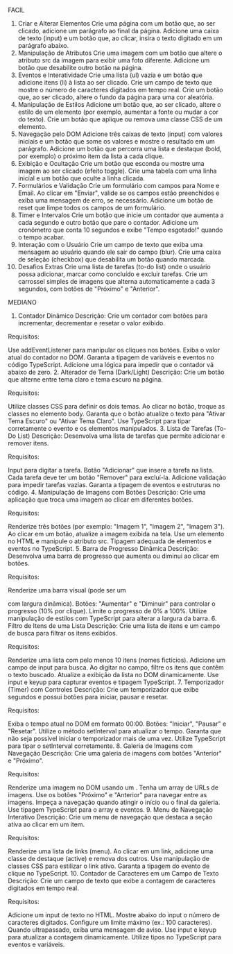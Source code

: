 FACIL

1. Criar e Alterar Elementos
Crie uma página com um botão que, ao ser clicado, adicione um parágrafo ao final da página.
Adicione uma caixa de texto (input) e um botão que, ao clicar, insira o texto digitado em um parágrafo abaixo.
2. Manipulação de Atributos
Crie uma imagem com um botão que altere o atributo src da imagem para exibir uma foto diferente.
Adicione um botão que desabilite outro botão na página.
3. Eventos e Interatividade
Crie uma lista (ul) vazia e um botão que adicione itens (li) à lista ao ser clicado.
Crie um campo de texto que mostre o número de caracteres digitados em tempo real.
Crie um botão que, ao ser clicado, altere o fundo da página para uma cor aleatória.
4. Manipulação de Estilos
Adicione um botão que, ao ser clicado, altere o estilo de um elemento (por exemplo, aumentar a fonte ou mudar a cor do texto).
Crie um botão que aplique ou remova uma classe CSS de um elemento.
5. Navegação pelo DOM
Adicione três caixas de texto (input) com valores iniciais e um botão que some os valores e mostre o resultado em um parágrafo.
Adicione um botão que percorra uma lista e destaque (bold, por exemplo) o próximo item da lista a cada clique.
6. Exibição e Ocultação
Crie um botão que esconda ou mostre uma imagem ao ser clicado (efeito toggle).
Crie uma tabela com uma linha inicial e um botão que oculte a linha clicada.
7. Formulários e Validação
Crie um formulário com campos para Nome e Email. Ao clicar em "Enviar", valide se os campos estão preenchidos e exiba uma mensagem de erro, se necessário.
Adicione um botão de reset que limpe todos os campos de um formulário.
8. Timer e Intervalos
Crie um botão que inicie um contador que aumenta a cada segundo e outro botão que pare o contador.
Adicione um cronômetro que conta 10 segundos e exibe "Tempo esgotado!" quando o tempo acabar.
9. Interação com o Usuário
Crie um campo de texto que exiba uma mensagem ao usuário quando ele sair do campo (blur).
Crie uma caixa de seleção (checkbox) que desabilita um botão quando marcada.
10. Desafios Extras
Crie uma lista de tarefas (to-do list) onde o usuário possa adicionar, marcar como concluído e excluir tarefas.
Crie um carrossel simples de imagens que alterna automaticamente a cada 3 segundos, com botões de "Próximo" e "Anterior".






MEDIANO

1. Contador Dinâmico
Descrição:
Crie um contador com botões para incrementar, decrementar e resetar o valor exibido.

Requisitos:

Use addEventListener para manipular os cliques nos botões.
Exiba o valor atual do contador no DOM.
Garanta a tipagem de variáveis e eventos no código TypeScript.
Adicione uma lógica para impedir que o contador vá abaixo de zero.
2. Alterador de Tema (Dark/Light)
Descrição:
Crie um botão que alterne entre tema claro e tema escuro na página.

Requisitos:

Utilize classes CSS para definir os dois temas.
Ao clicar no botão, troque as classes no elemento body.
Garanta que o botão atualize o texto para "Ativar Tema Escuro" ou "Ativar Tema Claro".
Use TypeScript para tipar corretamente o evento e os elementos manipulados.
3. Lista de Tarefas (To-Do List)
Descrição:
Desenvolva uma lista de tarefas que permite adicionar e remover itens.

Requisitos:

Input para digitar a tarefa.
Botão "Adicionar" que insere a tarefa na lista.
Cada tarefa deve ter um botão "Remover" para excluí-la.
Adicione validação para impedir tarefas vazias.
Garanta a tipagem de eventos e estruturas no código.
4. Manipulação de Imagens com Botões
Descrição:
Crie uma aplicação que troca uma imagem ao clicar em diferentes botões.

Requisitos:

Renderize três botões (por exemplo: "Imagem 1", "Imagem 2", "Imagem 3").
Ao clicar em um botão, atualize a imagem exibida na tela.
Use um elemento <img> no HTML e manipule o atributo src.
Tipagem adequada de elementos e eventos no TypeScript.
5. Barra de Progresso Dinâmica
Descrição:
Desenvolva uma barra de progresso que aumenta ou diminui ao clicar em botões.

Requisitos:

Renderize uma barra visual (pode ser um <div> com largura dinâmica).
Botões: "Aumentar" e "Diminuir" para controlar o progresso (10% por clique).
Limite o progresso de 0% a 100%.
Utilize manipulação de estilos com TypeScript para alterar a largura da barra.
6. Filtro de Itens de uma Lista
Descrição:
Crie uma lista de itens e um campo de busca para filtrar os itens exibidos.

Requisitos:

Renderize uma lista com pelo menos 10 itens (nomes fictícios).
Adicione um campo de input para busca.
Ao digitar no campo, filtre os itens que contêm o texto buscado.
Atualize a exibição da lista no DOM dinamicamente.
Use input e keyup para capturar eventos e tipagem TypeScript.
7. Temporizador (Timer) com Controles
Descrição:
Crie um temporizador que exibe segundos e possui botões para iniciar, pausar e resetar.

Requisitos:

Exiba o tempo atual no DOM em formato 00:00.
Botões: "Iniciar", "Pausar" e "Resetar".
Utilize o método setInterval para atualizar o tempo.
Garanta que não seja possível iniciar o temporizador mais de uma vez.
Utilize TypeScript para tipar o setInterval corretamente.
8. Galeria de Imagens com Navegação
Descrição:
Crie uma galeria de imagens com botões "Anterior" e "Próximo".

Requisitos:

Renderize uma imagem no DOM usando um <img>.
Tenha um array de URLs de imagens.
Use os botões "Próximo" e "Anterior" para navegar entre as imagens.
Impeça a navegação quando atingir o início ou o final da galeria.
Use tipagem TypeScript para o array e eventos.
9. Menu de Navegação Interativo
Descrição:
Crie um menu de navegação que destaca a seção ativa ao clicar em um item.

Requisitos:

Renderize uma lista de links (menu).
Ao clicar em um link, adicione uma classe de destaque (active) e remova dos outros.
Use manipulação de classes CSS para estilizar o link ativo.
Garanta a tipagem do evento de clique no TypeScript.
10. Contador de Caracteres em um Campo de Texto
Descrição:
Crie um campo de texto que exibe a contagem de caracteres digitados em tempo real.

Requisitos:

Adicione um input de texto no HTML.
Mostre abaixo do input o número de caracteres digitados.
Configure um limite máximo (ex.: 100 caracteres). Quando ultrapassado, exiba uma mensagem de aviso.
Use input e keyup para atualizar a contagem dinamicamente.
Utilize tipos no TypeScript para eventos e variáveis.